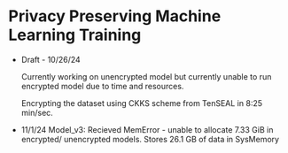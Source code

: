 # Privacy Preserving Machine Learning Training 

* Draft - 10/26/24
  
  Currently working on unencrypted model but currently unable to run encrypted model due to time and resources.
  
  Encrypting the dataset using CKKS scheme from TenSEAL in 8:25 min/sec.

* 11/1/24
  Model_v3: 
  Recieved MemError - unable to allocate 7.33 GiB in encrypted/ unencrypted models. 
  Stores 26.1 GB of data in SysMemory

  